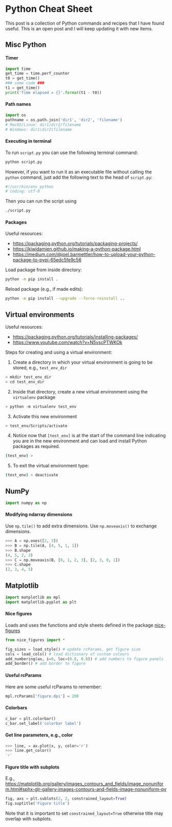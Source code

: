 # Python Cheat Sheet

This post is a collection of Python commands and recipes that I have found useful. This is an open post and I will keep updating it with new items.

## Misc Python

#### Timer

```python
import time
get_time = time.perf_counter
t0 = get_time()
### some code ###
t1 = get_time()
print('Time elapsed = {}'.format(t1 - t0))
```

#### Path names
```python
import os
pathname = os.path.join('dir1', 'dir2', 'filename')
# MacOS/Linux: dir1/dir2/filename
# Windows: dir1\dir2\filename
```

#### Executing in terminal
To run ```script.py``` you can use the following terminal command:
```bash
python script.py
```
However, if you want to run it as an executable file without calling the ```python``` command, just add the following text to the head of ```script.py```:
```python
#!/usr/bin/env python
# coding: utf-8
```
Then you can run the script using
```bash
./script.py
```

#### Packages
Useful resources:
- https://packaging.python.org/tutorials/packaging-projects/
- https://kiwidamien.github.io/making-a-python-package.html
- https://medium.com/@joel.barmettler/how-to-upload-your-python-package-to-pypi-65edc5fe9c56

Load package from inside directory:
```bash
python -m pip install .
```

Reload package (e.g., if made edits):
```bash
python -m pip install --upgrade --force-reinstall ..
```

## Virtual environments
Useful resources:
- https://packaging.python.org/tutorials/installing-packages/
- https://www.youtube.com/watch?v=N5vscPTWKOk

Steps for creating and using a virtual environment:
1. Create a directory in which your virtual environment is going to be stored, e.g., ```test_env_dir```
```bash
> mkdir test_env_dir
> cd test_env_dir
```
2. Inside that directory, create a new virtual environment using the ```virtualenv``` package
```bash
> python -m virtualenv test_env
```
3. Activate this new environment
```bash
> test_env/Scripts/activate
```
4. Notice now that `[test_env]` is at the start of the command line indicating you are in the new environment and can load and install Python packages as required.
```bash
(test_env) >
```
5. To exit the virtual environment type:
```bash
(test_env) > deactivate
```


## NumPy
```python
import numpy as np
```

#### Modifying ndarray dimensions
Use ```np.tile()``` to add extra dimensions.
Use ```np.moveaxis()``` to exchange dimensions.
```python
>>> A = np.ones([2, 3])
>>> B = np.tile(A, [4, 5, 1, 1])
>>> B.shape
(4, 5, 2, 3)
>>> C = np.moveaxis(B, [0, 1, 2, 3], [2, 3, 0, 1])
>>> C.shape
(2, 3, 4, 5)
```


## Matplotlib

```python
import matplotlib as mpl
import matplotlib.pyplot as plt
```

#### Nice figures
Loads and uses the functions and style sheets defined in the package [nice-figures](https://github.com/Rob217/nice-figures)
```python
from nice_figures import *

fig_sizes = load_style() # update rcParams, get figure size
cols = load_cols() # load dictionary of custom colours
add_numbering(ax, i=0, loc=(0.8, 0.8)) # add numbers to figure panels
add_border() # add border to figure
```

#### Useful rcParams
Here are some useful rcParams to remember:
```python
mpl.rcParams['figure.dpi'] = 200
```

#### Colorbars
```python
c_bar = plt.colorbar()
c_bar.set_label('colorbar label')
```

#### Get line parameters, e.g., color
```python
>>> line, = ax.plot(x, y, color='r')
>>> line.get_color()
'r'
```

#### Figure title with subplots
E.g., https://matplotlib.org/gallery/images_contours_and_fields/image_nonuniform.html#sphx-glr-gallery-images-contours-and-fields-image-nonuniform-py
```python
fig, axs = plt.sublots(2, 2, constrained_layout=True)
fig.suptitle('Figure title')
```
Note that it is important to set ```constrained_layout=True``` otherwise title may overlap with subplots.
